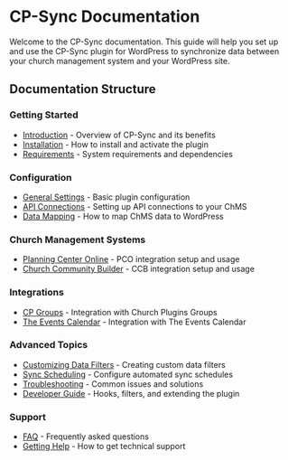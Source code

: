 # CP-Sync Documentation

Welcome to the CP-Sync documentation. This guide will help you set up and use the CP-Sync plugin for WordPress to synchronize data between your church management system and your WordPress site.

## Documentation Structure

### Getting Started
- [Introduction](getting-started/introduction.md) - Overview of CP-Sync and its benefits
- [Installation](getting-started/installation.md) - How to install and activate the plugin
- [Requirements](getting-started/requirements.md) - System requirements and dependencies

### Configuration
- [General Settings](configuration/general-settings.md) - Basic plugin configuration
- [API Connections](configuration/api-connections.md) - Setting up API connections to your ChMS
- [Data Mapping](configuration/data-mapping.md) - How to map ChMS data to WordPress

### Church Management Systems
- [Planning Center Online](chms/planning-center.md) - PCO integration setup and usage
- [Church Community Builder](chms/church-community-builder.md) - CCB integration setup and usage

### Integrations
- [CP Groups](integrations/cp-groups.md) - Integration with Church Plugins Groups
- [The Events Calendar](integrations/the-events-calendar.md) - Integration with The Events Calendar

### Advanced Topics
- [Customizing Data Filters](advanced/data-filters.md) - Creating custom data filters
- [Sync Scheduling](advanced/sync-scheduling.md) - Configure automated sync schedules
- [Troubleshooting](advanced/troubleshooting.md) - Common issues and solutions
- [Developer Guide](advanced/developer-guide.md) - Hooks, filters, and extending the plugin

### Support
- [FAQ](support/faq.md) - Frequently asked questions
- [Getting Help](support/getting-help.md) - How to get technical support